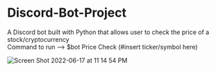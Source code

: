 # Discord-Bot-Project
A Discord bot built with Python that allows user to check the price of a stock/cryptocurrency </br>
Command to run --> $bot Price Check (#insert ticker/symbol here)

![Screen Shot 2022-06-17 at 11 14 54 PM](https://user-images.githubusercontent.com/95050658/174420709-ec604932-c5a0-4ea8-bc66-2a907bc75a78.png)
